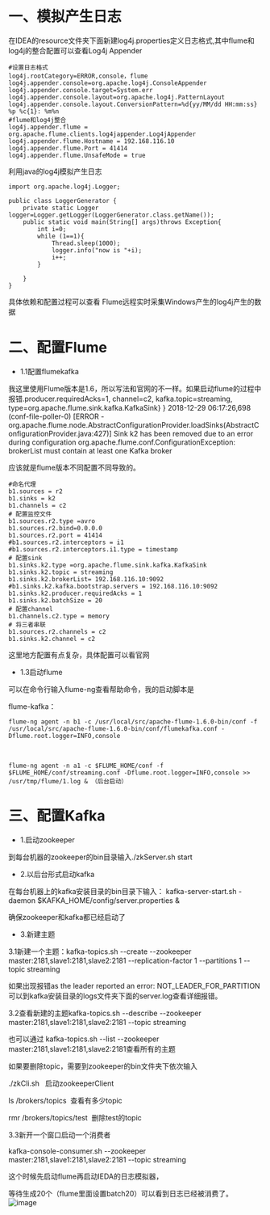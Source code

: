 # 一、模拟产生日志

在IDEA的resource文件夹下面新建log4j.properties定义日志格式,其中flume和log4j的整合配置可以查看Log4j Appender
```  
#设置日志格式
log4j.rootCategory=ERROR,console，flume
log4j.appender.console=org.apache.log4j.ConsoleAppender
log4j.appender.console.target=System.err
log4j.appender.console.layout=org.apache.log4j.PatternLayout
log4j.appender.console.layout.ConversionPattern=%d{yy/MM/dd HH:mm:ss} %p %c{1}: %m%n
#flume和log4j整合
log4j.appender.flume = org.apache.flume.clients.log4jappender.Log4jAppender
log4j.appender.flume.Hostname = 192.168.116.10
log4j.appender.flume.Port = 41414
log4j.appender.flume.UnsafeMode = true  
```  
利用java的log4j模拟产生日志  
```  
import org.apache.log4j.Logger;
 
public class LoggerGenerator {
    private static Logger logger=Logger.getLogger(LoggerGenerator.class.getName());
    public static void main(String[] args)throws Exception{
        int i=0;
        while (1==1){
            Thread.sleep(1000);
            logger.info("now is "+i);
            i++;
        }
 
    }
}

```  
具体依赖和配置过程可以查看 Flume远程实时采集Windows产生的log4j产生的数据

# 二、配置Flume


- 1.1配置flumekafka

我这里使用Flume版本是1.6，所以写法和官网的不一样。如果启动flume的过程中报错.producer.requiredAcks=1, channel=c2, kafka.topic=streaming, type=org.apache.flume.sink.kafka.KafkaSink} }
2018-12-29 06:17:26,698 (conf-file-poller-0) [ERROR - org.apache.flume.node.AbstractConfigurationProvider.loadSinks(AbstractConfigurationProvider.java:427)] Sink k2 has been removed due to an error during configuration
org.apache.flume.conf.ConfigurationException: brokerList must contain at least one Kafka broker

应该就是flume版本不同配置不同导致的。
```  
#命名代理
b1.sources = r2
b1.sinks = k2
b1.channels = c2
# 配置监控文件
b1.sources.r2.type =avro
b1.sources.r2.bind=0.0.0.0
b1.sources.r2.port = 41414
#b1.sources.r2.interceptors = i1
#b1.sources.r2.interceptors.i1.type = timestamp
# 配置sink
b1.sinks.k2.type =org.apache.flume.sink.kafka.KafkaSink
b1.sinks.k2.topic = streaming
b1.sinks.k2.brokerList= 192.168.116.10:9092
#b1.sinks.k2.kafka.bootstrap.servers = 192.168.116.10:9092
b1.sinks.k2.producer.requiredAcks = 1
b1.sinks.k2.batchSize = 20
# 配置channel
b1.channels.c2.type = memory
# 将三者串联
b1.sources.r2.channels = c2
b1.sinks.k2.channel = c2
```  
这里地方配置有点复杂，具体配置可以看官网

- 1.3启动flume

可以在命令行输入flume-ng查看帮助命令，我的启动脚本是

flume-kafka：
```  
flume-ng agent -n b1 -c /usr/local/src/apache-flume-1.6.0-bin/conf -f /usr/local/src/apache-flume-1.6.0-bin/conf/flumekafka.conf -Dflume.root.logger=INFO,console
```  
 
```  
flume-ng agent -n a1 -c $FLUME_HOME/conf -f $FLUME_HOME/conf/streaming.conf -Dflume.root.logger=INFO,console >> /usr/tmp/flume/1.log & （后台启动）
```  
# 三、配置Kafka

- 1.启动zookeeper

到每台机器的zookeeper的bin目录输入./zkServer.sh start

- 2.以后台形式启动kafka

在每台机器上的kafka安装目录的bin目录下输入： kafka-server-start.sh -daemon $KAFKA_HOME/config/server.properties &

确保zookeeper和kafka都已经启动了



- 3.新建主题

3.1新建一个主题：kafka-topics.sh --create --zookeeper master:2181,slave1:2181,slave2:2181 --replication-factor 1 --partitions 1 --topic streaming

如果出现报错as the leader reported an error: NOT_LEADER_FOR_PARTITION可以到kafka安装目录的logs文件夹下面的server.log查看详细报错。

3.2查看新建的主题kafka-topics.sh --describe --zookeeper master:2181,slave1:2181,slave2:2181 --topic streaming



也可以通过 kafka-topics.sh --list --zookeeper master:2181,slave1:2181,slave2:2181查看所有的主题

如果要删除topic，需要到zookeeper的bin文件夹下依次输入

./zkCli.sh   启动zookeeperClient

ls /brokers/topics  查看有多少topic

rmr /brokers/topics/test  删除test的topic

3.3新开一个窗口启动一个消费者

kafka-console-consumer.sh --zookeeper master:2181,slave1:2181,slave2:2181 --topic streaming

这个时候先启动flume再启动IEDA的日志模拟器，

等待生成20个（flume里面设置batch20）可以看到日志已经被消费了。
![image](https://raw.githubusercontent.com/lbship/lbship.github.io/master/img/hadoop2.6/flume1.png)  
